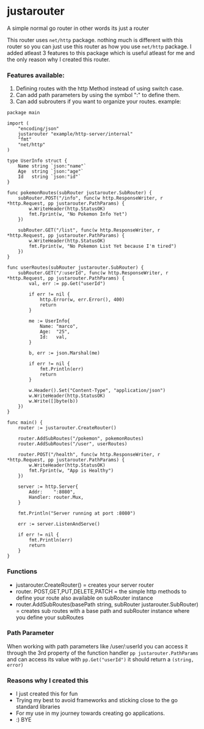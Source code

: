 # justarouter
A simple normal go router in other words its just a router

This router uses `net/http` package. nothing much is different with this router so you can just use this router as how you use `net/http` package. I added atleast 3 features to this package which is useful atleast for me and the only reason why I created this router.

### Features available:
1. Defining routes with the http Method instead of using switch case.
2. Can add path parameters by using the symbol ":" to define them.
3. Can add subrouters if you want to organize your routes.
example:
```
package main

import (
	"encoding/json"
	justarouter "example/http-server/internal"
	"fmt"
	"net/http"
)

type UserInfo struct {
	Name string `json:"name"`
	Age  string `json:"age"`
	Id   string `json:"id"`
}

func pokemonRoutes(subRouter justarouter.SubRouter) {
	subRouter.POST("/info", func(w http.ResponseWriter, r *http.Request, pp justarouter.PathParams) {
		w.WriteHeader(http.StatusOK)
		fmt.Fprint(w, "No Pokemon Info Yet")
	})

	subRouter.GET("/list", func(w http.ResponseWriter, r *http.Request, pp justarouter.PathParams) {
		w.WriteHeader(http.StatusOK)
		fmt.Fprint(w, "No Pokemon List Yet because I'm tired")
	})
}

func userRoutes(subRouter justarouter.SubRouter) {
	subRouter.GET("/:userId", func(w http.ResponseWriter, r *http.Request, pp justarouter.PathParams) {
		val, err := pp.Get("userId")

		if err != nil {
			http.Error(w, err.Error(), 400)
			return
		}

		me := UserInfo{
			Name: "marco",
			Age:  "25",
			Id:   val,
		}

		b, err := json.Marshal(me)

		if err != nil {
			fmt.Println(err)
			return
		}

		w.Header().Set("Content-Type", "application/json")
		w.WriteHeader(http.StatusOK)
		w.Write([]byte(b))
	})
}

func main() {
	router := justarouter.CreateRouter()

	router.AddSubRoutes("/pokemon", pokemonRoutes)
	router.AddSubRoutes("/user", userRoutes)

	router.POST("/health", func(w http.ResponseWriter, r *http.Request, pp justarouter.PathParams) {
		w.WriteHeader(http.StatusOK)
		fmt.Fprint(w, "App is Healthy")
	})

	server := http.Server{
		Addr:    ":8080",
		Handler: router.Mux,
	}

	fmt.Println("Server running at port :8080")

	err := server.ListenAndServe()

	if err != nil {
		fmt.Println(err)
		return
	}
}
```

### Functions
- justarouter.CreateRouter() = creates your server router
- router. POST,GET,PUT,DELETE,PATCH = the simple http methods to define your route also available on subRouter instance
- router.AddSubRoutes(basePath string, subRouter justarouter.SubRouter) = creates sub routes with a base path and subRouter instance where you define your subRoutes

### Path Parameter
When working with path parameters like /user/:userId you can access it through the 3rd property of the function handler `pp justarouter.PathParams` and can access its value with `pp.Get("userId")` it should return a `(string, error)`

### Reasons why I created this
- I just created this for fun
- Trying my best to avoid frameworks and sticking close to the go standard libraries
- For my use in my journey towards creating go applications.
- :) BYE


